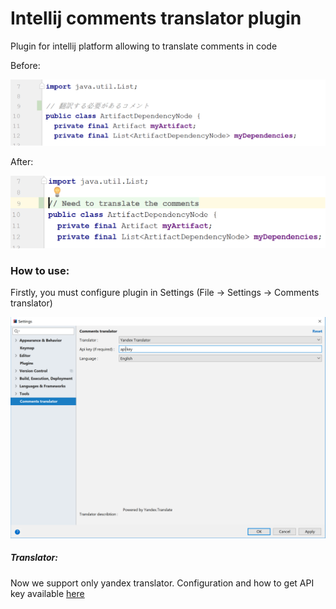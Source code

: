 # Intellij comments translator plugin
Plugin for intellij platform allowing to translate comments in code

Before: 

![Before translation](/doc/images/before.png)

After:  

![After translation](/doc/images/after.png)

### How to use:

Firstly, you must configure plugin in Settings (File -> Settings -> Comments translator)

![Settings](/doc/images/settings.PNG)



##### Translator:
Now we support only yandex translator. Configuration and how to get API key available [here]() 

